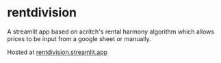 # rentdivision
A streamlit app based on acritch's rental harmony algorithm which allows prices to be input from a google sheet or manually.

Hosted at [rentdivision.streamlit.app](https://rentdivision.streamlit.app/)
